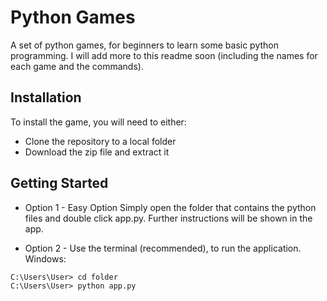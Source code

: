 # Python Games
A set of python games, for beginners to learn some basic python programming. I will add more to this readme soon (including the names for each game and the commands).

## Installation
To install the game, you will need to either:
- Clone the repository to a local folder
- Download the zip file and extract it

## Getting Started
- Option 1 - Easy Option
Simply open the folder that contains the python files and double click app.py. Further instructions will be shown in the app.

- Option 2 - Use the terminal (recommended), to run the application.
Windows:
```
C:\Users\User> cd folder
C:\Users\User> python app.py
```
